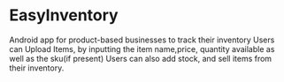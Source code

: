 # EasyInventory
Android app for product-based businesses to track their inventory
Users can Upload Items, by inputting the item name,price, quantity available as well as the sku(if present)
Users can also add stock, and sell items from their inventory.

